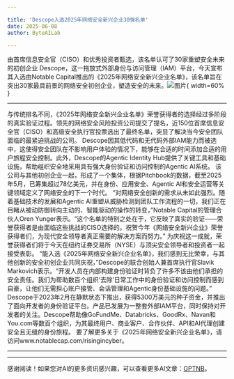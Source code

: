 ```yaml
---

title: 'Descope入选2025年网络安全新兴企业30强名单'
date: 2025-06-08
author: ByteAILab

---
```


由首席信息安全官（CISO）和优秀投资者甄选，该名单认可了30家重塑安全未来的初创企业
Descope，这一拖放式外部身份与访问管理（IAM）平台，今天宣布其入选由Notable Capital推出的《2025年网络安全新兴企业名单》，该名单旨在突出30家最具前景的网络安全初创企业，塑造安全的未来。![图片](https://ai-techpark.com/wp-content/uploads/Descope-Na.jpg){ width=60% }

---

与传统排名不同，《2025年网络安全新兴企业名单》荣誉获得者的选择经过多阶段的真实验证过程。领先的网络安全风险投资公司提交了提名，近150位首席信息安全官（CISO）和高级安全执行官投票选出了最终名单，突显了解决当今安全团队面临的最紧迫挑战的公司。
Descope因其低代码和无代码外部IAM能力而被选中，这使得安全团队在不影响用户体验的情况下，能够在合适的时间添加合适的用户旅程安全控制。此外，Descope的Agentic Identity Hub提供了关键工具和基础设施，帮助组织安全地采用具有强大身份验证和访问控制的Agentic AI系统。
该公司与其他初创企业一起，形成了一个集体，根据Pitchbook的数据，截至2025年5月，已筹集超过78亿美元，并在身份、应用安全、Agentic AI和安全运营等关键领域定义了网络安全的下一个时代。
“对网络安全创新的需求从未如此强烈。随着基础技术的发展和Agentic AI重塑从威胁检测到团队工作流程的一切，我们正在目睹从被动防御转向主动的、智能驱动的操作的转变，”Notable Capital的管理合伙人Oren Yunger表示。“这个名单的特别之处在于，它反映了真实的验证——荣誉获得者是由面临这些挑战的CISO选择的。祝贺今年《网络安全新兴企业》荣誉获得者们，为现代安全领导者真正需要的解决方案而努力。”
为庆祝这一成就，荣誉获得者们将于今天在纽约证券交易所（NYSE）与顶尖安全领导者和投资者一起接受表彰。
“能入选《2025年网络安全新兴企业名单》，我们感到无比荣幸，与其他创新的安全初创企业共同庆祝，”Descope的联合创始人兼首席执行官Slavik Markovich表示。“开发人员在内部构建身份验证时背负了许多不该由他们承担的安全责任。我们为帮助数百个组织‘去除’日常工作中的身份验证和访问控制而感到自豪，让他们无需担心账户接管、会话管理和Agentic身份基础设施的问题。”
Descope于2023年2月在静默状态下推出，获得5300万美元的种子资金，并推出了面向开发者的身份验证平台。产品已发展为一整套外部IAM平台，同时保持对开发者的关注。Descope帮助像GoFundMe、Databricks、GoodRx、Navan和You.com等数百个组织，为其最终用户、商业客户、合作伙伴、API和AI代理创建安全且无缝的身份旅程。
要了解更多关于《2025年网络安全新兴企业名单》，请访问www.notablecap.com/risingincyber。

---
---
感谢阅读！如果您对AI的更多资讯感兴趣，可以查看更多AI文章：[GPTNB](https://gptnb.com)。